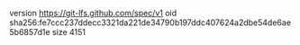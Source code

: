 version https://git-lfs.github.com/spec/v1
oid sha256:fe7ccc237ddecc3321da221de34790b197ddc407624a2dbe54de6ae5b6857d1e
size 4151
